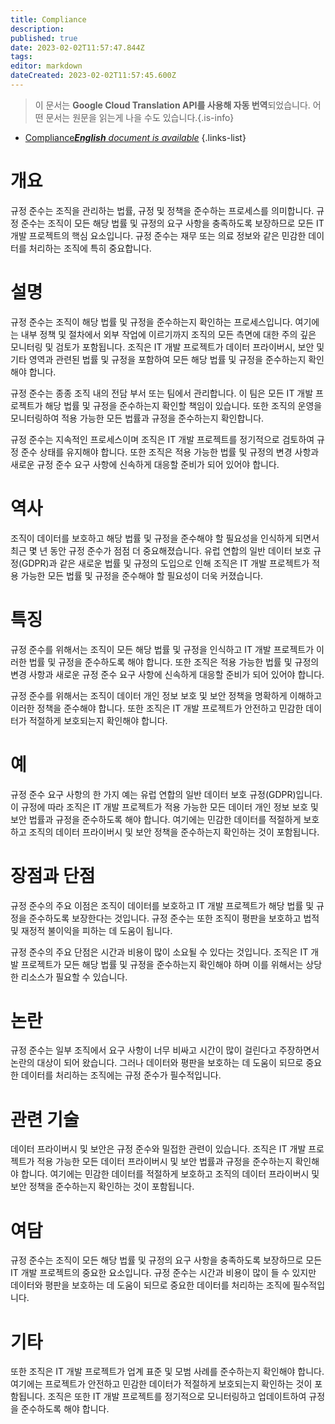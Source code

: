 ```yaml
---
title: Compliance
description: 
published: true
date: 2023-02-02T11:57:47.844Z
tags: 
editor: markdown
dateCreated: 2023-02-02T11:57:45.600Z
---
```


> 이 문서는 **Google Cloud Translation API를 사용해 자동 번역**되었습니다.
어떤 문서는 원문을 읽는게 나을 수도 있습니다.{.is-info}



- [Compliance***English** document is available*](/en/Knowledge-base/Dictionary/compliance)
{.links-list}


# 개요
규정 준수는 조직을 관리하는 법률, 규정 및 정책을 준수하는 프로세스를 의미합니다. 규정 준수는 조직이 모든 해당 법률 및 규정의 요구 사항을 충족하도록 보장하므로 모든 IT 개발 프로젝트의 핵심 요소입니다. 규정 준수는 재무 또는 의료 정보와 같은 민감한 데이터를 처리하는 조직에 특히 중요합니다.

# 설명
규정 준수는 조직이 해당 법률 및 규정을 준수하는지 확인하는 프로세스입니다. 여기에는 내부 정책 및 절차에서 외부 작업에 이르기까지 조직의 모든 측면에 대한 주의 깊은 모니터링 및 검토가 포함됩니다. 조직은 IT 개발 프로젝트가 데이터 프라이버시, 보안 및 기타 영역과 관련된 법률 및 규정을 포함하여 모든 해당 법률 및 규정을 준수하는지 확인해야 합니다.

규정 준수는 종종 조직 내의 전담 부서 또는 팀에서 관리합니다. 이 팀은 모든 IT 개발 프로젝트가 해당 법률 및 규정을 준수하는지 확인할 책임이 있습니다. 또한 조직의 운영을 모니터링하여 적용 가능한 모든 법률과 규정을 준수하는지 확인합니다.

규정 준수는 지속적인 프로세스이며 조직은 IT 개발 프로젝트를 정기적으로 검토하여 규정 준수 상태를 유지해야 합니다. 또한 조직은 적용 가능한 법률 및 규정의 변경 사항과 새로운 규정 준수 요구 사항에 신속하게 대응할 준비가 되어 있어야 합니다.

# 역사
조직이 데이터를 보호하고 해당 법률 및 규정을 준수해야 할 필요성을 인식하게 되면서 최근 몇 년 동안 규정 준수가 점점 더 중요해졌습니다. 유럽 연합의 일반 데이터 보호 규정(GDPR)과 같은 새로운 법률 및 규정의 도입으로 인해 조직은 IT 개발 프로젝트가 적용 가능한 모든 법률 및 규정을 준수해야 할 필요성이 더욱 커졌습니다.

# 특징
규정 준수를 위해서는 조직이 모든 해당 법률 및 규정을 인식하고 IT 개발 프로젝트가 이러한 법률 및 규정을 준수하도록 해야 합니다. 또한 조직은 적용 가능한 법률 및 규정의 변경 사항과 새로운 규정 준수 요구 사항에 신속하게 대응할 준비가 되어 있어야 합니다.

규정 준수를 위해서는 조직이 데이터 개인 정보 보호 및 보안 정책을 명확하게 이해하고 이러한 정책을 준수해야 합니다. 또한 조직은 IT 개발 프로젝트가 안전하고 민감한 데이터가 적절하게 보호되는지 확인해야 합니다.

# 예
규정 준수 요구 사항의 한 가지 예는 유럽 연합의 일반 데이터 보호 규정(GDPR)입니다. 이 규정에 따라 조직은 IT 개발 프로젝트가 적용 가능한 모든 데이터 개인 정보 보호 및 보안 법률과 규정을 준수하도록 해야 합니다. 여기에는 민감한 데이터를 적절하게 보호하고 조직의 데이터 프라이버시 및 보안 정책을 준수하는지 확인하는 것이 포함됩니다.

# 장점과 단점
규정 준수의 주요 이점은 조직이 데이터를 보호하고 IT 개발 프로젝트가 해당 법률 및 규정을 준수하도록 보장한다는 것입니다. 규정 준수는 또한 조직이 평판을 보호하고 법적 및 재정적 불이익을 피하는 데 도움이 됩니다.

규정 준수의 주요 단점은 시간과 비용이 많이 소요될 수 있다는 것입니다. 조직은 IT 개발 프로젝트가 모든 해당 법률 및 규정을 준수하는지 확인해야 하며 이를 위해서는 상당한 리소스가 필요할 수 있습니다.

# 논란
규정 준수는 일부 조직에서 요구 사항이 너무 비싸고 시간이 많이 걸린다고 주장하면서 논란의 대상이 되어 왔습니다. 그러나 데이터와 평판을 보호하는 데 도움이 되므로 중요한 데이터를 처리하는 조직에는 규정 준수가 필수적입니다.

# 관련 기술
데이터 프라이버시 및 보안은 규정 준수와 밀접한 관련이 있습니다. 조직은 IT 개발 프로젝트가 적용 가능한 모든 데이터 프라이버시 및 보안 법률과 규정을 준수하는지 확인해야 합니다. 여기에는 민감한 데이터를 적절하게 보호하고 조직의 데이터 프라이버시 및 보안 정책을 준수하는지 확인하는 것이 포함됩니다.

# 여담
규정 준수는 조직이 모든 해당 법률 및 규정의 요구 사항을 충족하도록 보장하므로 모든 IT 개발 프로젝트의 중요한 요소입니다. 규정 준수는 시간과 비용이 많이 들 수 있지만 데이터와 평판을 보호하는 데 도움이 되므로 중요한 데이터를 처리하는 조직에 필수적입니다.

# 기타
또한 조직은 IT 개발 프로젝트가 업계 표준 및 모범 사례를 준수하는지 확인해야 합니다. 여기에는 프로젝트가 안전하고 민감한 데이터가 적절하게 보호되는지 확인하는 것이 포함됩니다. 조직은 또한 IT 개발 프로젝트를 정기적으로 모니터링하고 업데이트하여 규정을 준수하도록 해야 합니다.